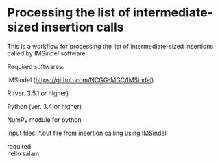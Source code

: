 # Processing the list of intermediate-sized insertion calls
This is a workflow for processing the list of intermediate-sized insertions called by IMSindel software.

Required softwares:

IMSindel (https://github.com/NCGG-MGC/IMSindel)

R (ver. 3.5.1 or higher)

Python (ver. 3.4 or higher)

NumPy module for python

Input files:
*.out file from insertion calling using IMSindel

required  
hello 
salam 
